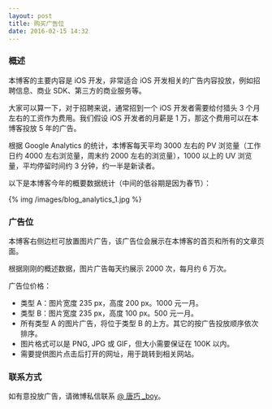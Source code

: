 ```yaml
---
layout: post
title: 购买广告位
date: 2016-02-15 14:32
---
```


### 概述

本博客的主要内容是 iOS 开发，非常适合 iOS 开发相关的广告内容投放，例如招聘信息、商业 SDK、第三方的商业服务等。

大家可以算一下，对于招聘来说，通常招到一个 iOS 开发者需要给付猎头 3 个月左右的工资作为费用。我们假设 iOS 开发者的月薪是 1 万，那这个费用可以在本博客投放 5 年的广告。

根据 Google Analytics 的统计，本博客每天平均 3000 左右的 PV 浏览量（工作日约 4000 左右浏览量，周末约 2000 左右的浏览量），1000 以上的 UV 浏览量，平均停留时间约 3 分钟，约一半是新读者。

以下是本博客今年的概要数据统计（中间的低谷期是因为春节）：

{% img /images/blog_analytics_1.jpg %}

### 广告位

本博客右侧边栏可放置图片广告，该广告位会展示在本博客的首页和所有的文章页面。

根据刚刚的概述数据，图片广告每天约展示 2000 次，每月约 6 万次。

广告位价格：

 * 类型 A：图片宽度 235 px，高度 200 px。1000 元一月。
 * 类型 B：图片宽度 235 px，高度 100 px。500 元一月。
 * 所有类型 A 的图片广告，将位于类型 B 的上方。其它的按广告投放顺序依次排序。
 * 图片格式可以是 PNG, JPG 或 GIF，但大小需要保证在 100K 以内。
 * 需要提供图片点击后打开的网址，用于跳转到相关网站。

### 联系方式

如有意投放广告，请微博私信联系 [@ 唐巧 _boy](http://weibo.com/tangqiaoboy)。


